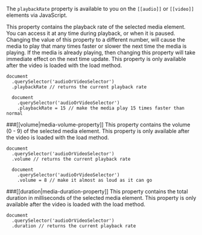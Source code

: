 The `playbackRate` property is available to you on the `[[audio]]` or `[[video]]` elements via JavaScript.

This property contains the playback rate of the selected media element. You can access it at any time during playback, or when it is paused. Changing the value of this property to a different number, will cause the media to play that many times faster or slower the next time the media is playing. If the media is already playing, then changing this property will take immediate effect on the next time update. This property is only available after the video is loaded with the load method.

    document
      .querySelector('audioOrVideoSelector')
      .playbackRate // returns the current playback rate

      document
        .querySelector('audioOrVideoSelector')
        .playbackRate = 15 // make the media play 15 times faster than normal

###[[volume|media-volume-property]]
This property contains the volume (0 - 9) of the selected media element. This property is only available after the video is loaded with the load method.

    document
      .querySelector('audioOrVideoSelector')
      .volume // returns the current playback rate

      document
        .querySelector('audioOrVideoSelector')
        .volume = 8 // make it almost as loud as it can go

###[[duration|media-duration-property]]
This property contains the total duration in milliseconds of the selected media element. This property is only available after the video is loaded with the load method.

    document
      .querySelector('audioOrVideoSelector')
      .duration // returns the current playback rate
